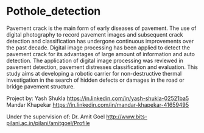 # Pothole_detection


Pavement crack is the main form of early diseases of pavement. The use of digital photography to record pavement images and subsequent crack detection and classification has undergone continuous improvements over the past decade. Digital image processing has been applied to detect the pavement crack for its advantages of large amount of information and auto detection. The application of digital image processing was reviewed in pavement detection, pavement distresses classification and evaluation. This study aims at developing a robotic carrier for non-destructive thermal investigation in the search of hidden defects or damages in the road or bridge pavement structure. 

Project by:
Yash Shukla       https://in.linkedin.com/in/yash-shukla-02521ba5
Mandar Khapekar   https://in.linkedin.com/in/mandar-khapekar-41659495

Under the supervision of:
Dr. Amit Goel     http://www.bits-pilani.ac.in/pilani/amitgoel/Profile
